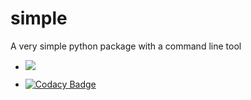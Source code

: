 # simple
A very simple python package with a command line tool

- [![](https://github.com/cma-open/simple/workflows/tests/badge.svg)](https://github.com/cma-open/simple/actions)

- [![Codacy Badge](https://app.codacy.com/project/badge/Grade/807d755085924a0d8b788c7578eccd92)](https://www.codacy.com/gh/cma-open/simple/dashboard?utm_source=github.com&amp;utm_medium=referral&amp;utm_content=cma-open/simple&amp;utm_campaign=Badge_Grade)
